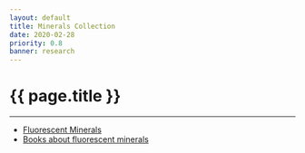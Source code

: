 ```yaml
---
layout: default
title: Minerals Collection
date: 2020-02-28
priority: 0.8
banner: research
---
```


{{ page.title }}
=====
---

 - [Fluorescent Minerals](fluocollection/)
 - [Books about fluorescent minerals](fluobooks/)

